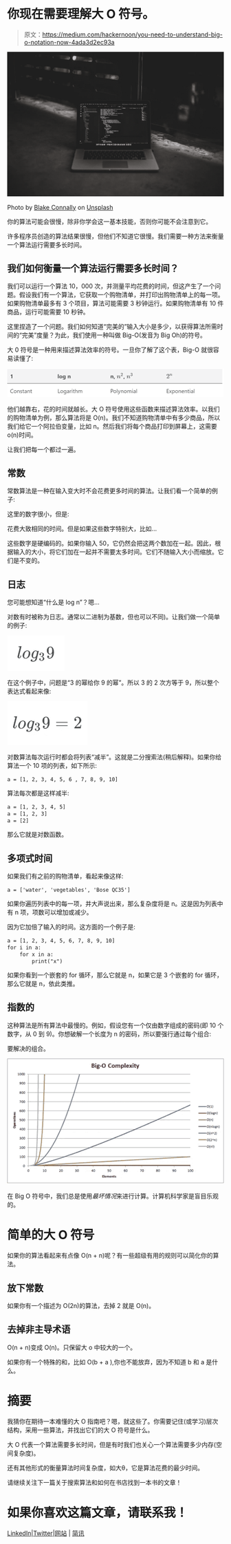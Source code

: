 # 你现在需要理解大 O 符号。

> 原文：<https://medium.com/hackernoon/you-need-to-understand-big-o-notation-now-4ada3d2ec93a>

![](img/ce722aaf795db1ef6991e3c0093082af.png)

Photo by [Blake Connally](https://unsplash.com/photos/B3l0g6HLxr8?utm_source=unsplash&utm_medium=referral&utm_content=creditCopyText) on [Unsplash](https://unsplash.com/search/photos/computer?utm_source=unsplash&utm_medium=referral&utm_content=creditCopyText)

你的算法可能会很慢，除非你学会这一基本技能，否则你可能不会注意到它。

许多程序员创造的算法结果很慢，但他们不知道它很慢。我们需要一种方法来衡量一个算法运行需要多长时间。

## 我们如何衡量一个算法运行需要多长时间？

我们可以运行一个算法 10，000 次，并测量平均花费的时间，但这产生了一个问题。假设我们有一个算法，它获取一个购物清单，并打印出购物清单上的每一项。如果购物清单最多有 3 个项目，算法可能需要 3 秒钟运行。如果购物清单有 10 件商品，运行可能需要 10 秒钟。

这里捏造了一个问题。我们如何知道“完美的”输入大小是多少，以获得算法所需时间的“完美”度量？为此，我们使用一种叫做 Big-O(发音为 Big Oh)的符号。

大 0 符号是一种用来描述算法效率的符号。一旦你了解了这个表，Big-O 就很容易读懂了:

![](img/7d662d5eca24d6008a49eb0fb7824495.png)

他们越靠右，花的时间就越长。大 O 符号使用这些函数来描述算法效率。以我们的购物清单为例，那么算法将是 O(n)。我们不知道购物清单中有多少商品，所以我们给它一个阿拉伯变量，比如 n。然后我们将每个商品打印到屏幕上，这需要 o(n)时间。

让我们把每一个都过一遍。

## 常数

常数算法是一种在输入变大时不会花费更多时间的算法。让我们看一个简单的例子:

这里的数字很小，但是:

花费大致相同的时间。但是如果这些数字特别大，比如…

这些数字是硬编码的。如果你输入 50，它仍然会把这两个数加在一起。因此，根据输入的大小，将它们加在一起并不需要太多时间。它们不随输入大小而缩放。它们是不变的。

## 日志

您可能想知道“什么是 log n”？嗯…

对数有时被称为日志。通常以二进制为基数，但也可以不同)。让我们做一个简单的例子:

![](img/d86666086455d154668ae320c7ebe805.png)

在这个例子中，问题是“3 的幂给你 9 的幂”。所以 3 的 2 次方等于 9，所以整个表达式看起来像:

![](img/04ca32c39f5eee94569ce7b040c00a6f.png)

对数算法每次运行时都会将列表“减半”。这就是二分搜索法(稍后解释)。如果你给算法一个 10 项的列表，如下所示:

```
a = [1, 2, 3, 4, 5, 6 , 7, 8, 9, 10]
```

算法每次都是这样减半:

```
a = [1, 2, 3, 4, 5] 
a = [1, 2, 3]
a = [2]
```

那么它就是对数函数。

## 多项式时间

如果我们有之前的购物清单，看起来像这样:

```
a = ['water', 'vegetables', 'Bose QC35']
```

如果你遍历列表中的每一项，并大声说出来，那么复杂度将是 n。这是因为列表中有 n 项，项数可以增加或减少。

因为它加倍了输入的时间。这方面的一个例子是:

```
a = [1, 2, 3, 4, 5, 6, 7, 8, 9, 10]
for i in a:
    for x in a:
        print("x")
```

如果你看到一个嵌套的 for 循环，那么它就是 n，如果它是 3 个嵌套的 for 循环，那么它就是 n，依此类推。

## 指数的

这种算法是所有算法中最慢的。例如，假设您有一个仅由数字组成的密码(即 10 个数字，从 0 到 9)。你想破解一个长度为 n 的密码，所以要强行通过每个组合:

要解决的组合。

![](img/db28fb4e99dea0dd1f155f9f081df03c.png)

在 Big O 符号中，我们总是使用*最坏情况*来进行计算。计算机科学家是盲目乐观的。

# 简单的大 O 符号

如果你的算法看起来有点像 O(n + n)呢？有一些超级有用的规则可以简化你的算法。

## 放下常数

如果你有一个描述为 O(2n)的算法，去掉 2 就是 O(n)。

## 去掉非主导术语

O(n + n)变成 O(n)。只保留大 o 中较大的一个。

如果你有一个特殊的和，比如 O(b + a ),你也不能放弃，因为不知道 b 和 a 是什么。

# 摘要

我猜你在期待一本难懂的大 O 指南吧？嗯，就这些了。你需要记住(或学习)层次结构，采用一些算法，并找出它们的大 O 符号是什么。

大 O 代表一个算法需要多长时间，但是有时我们也关心一个算法需要多少内存(空间复杂度)。

还有其他形式的衡量算法时间复杂度，如大θ，它是算法花费的最少时间。

请继续关注下一篇关于搜索算法和如何在书店找到一本书的文章！

# 如果你喜欢这篇文章，请联系我！

[LinkedIn](https://www.linkedin.com/in/brandonls/)|[Twitter](https://twitter.com/brandon_skerrit)|[网站](http://brandonskerritt.github.io/) | [简讯](https://upscri.be/885736-2/)